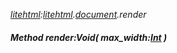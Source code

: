 _[litehtml](../../modules/litehtml/litehtml-module.md):[litehtml](../../modules/litehtml/litehtml-module.md).[document](../../modules/litehtml/litehtml-document.md).render_
##### Method render:Void( max_width:[Int](../../modules/wonkey/wonkey-types-int.md) )
